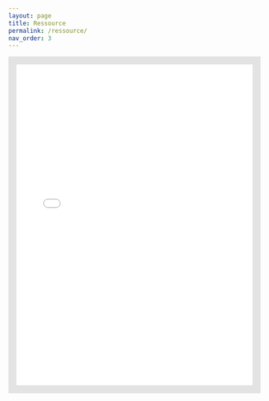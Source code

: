 ```yaml
---
layout: page
title: Ressource
permalink: /ressource/
nav_order: 3
---
```


<style>
   #example1.pdfobject-container { height: 40rem; border: 1rem solid rgba(0,0,0,.1); }
</style >

<div id="example1" class=" pdfobject-container"><embed class="pdfobject" src="/docs/survival_kit.pdf" type="application/pdf" style="overflow: auto; height:100%; width:100%" internalinstanceid="14"></div>
